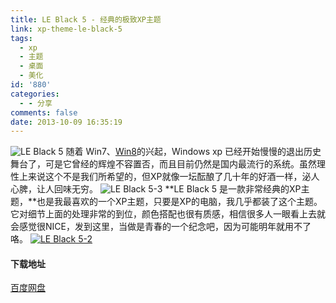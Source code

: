 ```yaml
---
title: LE Black 5 - 经典的极致XP主题
link: xp-theme-le-black-5
tags:
  - xp
  - 主题
  - 桌面
  - 美化
id: '880'
categories:
  - - 分享
comments: false
date: 2013-10-09 16:35:19
---
```


![LE Black 5](http://vsnote.test/wp-content/uploads/2013/10/LE-Black-51.jpg) 随着 Win7、[Win8](http://vsnote.test/windows8-1-rtm-pro.html "Windows 8.1 RTM 简体中文专业版核心版下载[附激活方法]")的兴起，Windows xp 已经开始慢慢的退出历史舞台了，可是它曾经的辉煌不容置否，而且目前仍然是国内最流行的系统。虽然理性上来说这个不是我们所希望的，但XP就像一坛酝酿了几十年的好酒一样，泌人心脾，让人回味无穷。 ![LE Black 5-3](http://vsnote.test/wp-content/uploads/2013/10/LE-Black-5-3.jpg) **LE Black 5 是一款非常经典的XP主题，**也是我最喜欢的一个XP主题，只要是XP的电脑，我几乎都装了这个主题。它对细节上面的处理非常的到位，颜色搭配也很有质感，相信很多人一眼看上去就会感觉很NICE，发到这里，当做是青春的一个纪念吧，因为可能明年就用不了咯。 [![LE Black 5-2](http://vsnote.test/wp-content/uploads/2013/10/LE-Black-5-2.jpg)](http://vsnote.test/wp-content/uploads/2013/10/LE-Black-5-2.jpg)

#### 下载地址

[百度网盘](http://pan.baidu.com/s/1n9Lz8)